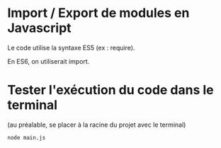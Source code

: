 # Import / Export de modules en Javascript

Le code utilise la syntaxe ES5 (ex : require).

En ES6, on utiliserait import.

# Tester l'exécution du code dans le terminal

(au préalable, se placer à la racine du projet avec le terminal)

```
node main.js
```
